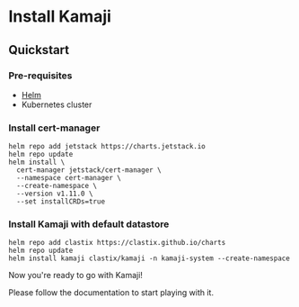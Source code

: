 # Install Kamaji

## Quickstart

### Pre-requisites

- [Helm](https://helm.sh/docs/intro/install/)
- Kubernetes cluster

### Install cert-manager

```shell
helm repo add jetstack https://charts.jetstack.io
helm repo update
helm install \
  cert-manager jetstack/cert-manager \
  --namespace cert-manager \
  --create-namespace \
  --version v1.11.0 \
  --set installCRDs=true
```

### Install Kamaji with default datastore

```
helm repo add clastix https://clastix.github.io/charts
helm repo update
helm install kamaji clastix/kamaji -n kamaji-system --create-namespace
```

Now you're ready to go with Kamaji!

Please follow the documentation to start playing with it.

